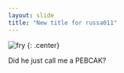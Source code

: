 ```yaml
---
layout: slide
title: "New title for russa011"
---
```


![fry](https://cloud.githubusercontent.com/assets/16547949/25400891/fb18941a-29c1-11e7-82b9-35e589443a60.jpg)
{: .center}

Did he just call me a PEBCAK?
